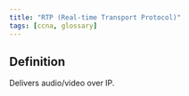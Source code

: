 ```yaml
---
title: "RTP (Real-time Transport Protocol)"
tags: [ccna, glossary]
---
```


## Definition

Delivers audio/video over IP.
